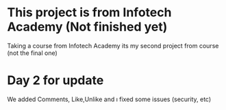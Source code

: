# This project is from Infotech Academy (Not finished yet)

Taking a course from Infotech Academy its my second project from course (not the final one)

# Day 2 for update
We added Comments, Like,Unlike and ı fixed some issues (security, etc)

